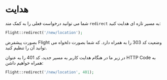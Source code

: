# <a id="redirects"></a> هدایت

شما می توانید درخواست فعلی را به کمک متد  `redirect` به مسیر تازه ای هدایت کنید:

``` php
Flight::redirect('/new/location');
```

بصورت پیشفرض Flight وضعیت کد 303 را به همراه دارد.
که شما بصورت دلخواه می توانید آن را تنظیم کنید.

در زیر ما در هنگام هدایت کاربر به مسیر جدید، کد 401 را به عنوان HTTP Code به همراه خواهیم داشن:

``` php
Flight::redirect('/new/location', 401);
```
